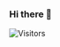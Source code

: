 ### Hi there 👋  
![Visitors](https://api.visitorbadge.io/api/visitors?path=https%3A%2F%2Fgithub.com%2Fyinghuali&labelColor=%23697689&countColor=%23d9e3f0&style=flat&labelStyle=none)